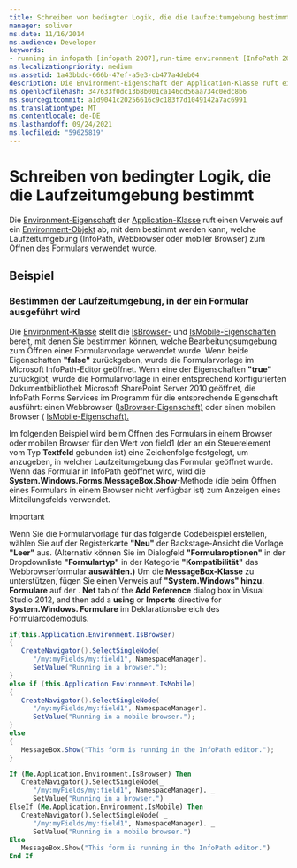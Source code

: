```yaml
---
title: Schreiben von bedingter Logik, die die Laufzeitumgebung bestimmt
manager: soliver
ms.date: 11/16/2014
ms.audience: Developer
keywords:
- running in infopath [infopath 2007],run-time environment [InfoPath 2007],running in browser [InfoPath 2007],InfoPath 2007, determining run-time environment
ms.localizationpriority: medium
ms.assetid: 1a43bbdc-666b-47ef-a5e3-cb477a4deb04
description: Die Environment-Eigenschaft der Application-Klasse ruft einen Verweis auf ein Environment-Objekt ab, mit dem bestimmt werden kann, welche Laufzeitumgebung (InfoPath, Webbrowser oder mobiler Browser) zum Öffnen des Formulars verwendet wurde.
ms.openlocfilehash: 347633f0dc13b8b001ca146cd56aa734c0edc8b6
ms.sourcegitcommit: a1d9041c20256616c9c183f7d1049142a7ac6991
ms.translationtype: MT
ms.contentlocale: de-DE
ms.lasthandoff: 09/24/2021
ms.locfileid: "59625819"
---
```

# <a name="write-conditional-logic-that-determines-the-run-time-environment"></a>Schreiben von bedingter Logik, die die Laufzeitumgebung bestimmt

Die [Environment-Eigenschaft](https://msdn.microsoft.com/library/Microsoft.Office.InfoPath.Application.Environment.aspx) der [Application-Klasse](https://msdn.microsoft.com/library/Microsoft.Office.InfoPath.Application.aspx) ruft einen Verweis auf ein [Environment-Objekt](https://msdn.microsoft.com/library/Microsoft.Office.InfoPath.Environment.aspx) ab, mit dem bestimmt werden kann, welche Laufzeitumgebung (InfoPath, Webbrowser oder mobiler Browser) zum Öffnen des Formulars verwendet wurde. 
  
## <a name="example"></a>Beispiel

### <a name="determining-which-runtime-environment-a-form-is-running-in"></a>Bestimmen der Laufzeitumgebung, in der ein Formular ausgeführt wird

Die [Environment-Klasse](https://msdn.microsoft.com/library/Microsoft.Office.InfoPath.Environment.aspx) stellt die [IsBrowser-](https://msdn.microsoft.com/library/Microsoft.Office.InfoPath.Environment.IsBrowser.aspx) und [IsMobile-Eigenschaften](https://msdn.microsoft.com/library/Microsoft.Office.InfoPath.Environment.IsMobile.aspx) bereit, mit denen Sie bestimmen können, welche Bearbeitungsumgebung zum Öffnen einer Formularvorlage verwendet wurde. Wenn beide Eigenschaften **"false"** zurückgeben, wurde die Formularvorlage im Microsoft InfoPath-Editor geöffnet. Wenn eine der Eigenschaften **"true"** zurückgibt, wurde die Formularvorlage in einer entsprechend konfigurierten Dokumentbibliothek Microsoft SharePoint Server 2010 geöffnet, die InfoPath Forms Services im Programm für die entsprechende Eigenschaft ausführt: einen Webbrowser ([IsBrowser-Eigenschaft)](https://msdn.microsoft.com/library/Microsoft.Office.InfoPath.Environment.IsBrowser.aspx) oder einen mobilen Browser ( [IsMobile-Eigenschaft).](https://msdn.microsoft.com/library/Microsoft.Office.InfoPath.Environment.IsMobile.aspx) 
  
Im folgenden Beispiel wird beim Öffnen des Formulars in einem Browser oder mobilen Browser für den Wert von field1 (der an ein Steuerelement vom Typ **Textfeld** gebunden ist) eine Zeichenfolge festgelegt, um anzugeben, in welcher Laufzeitumgebung das Formular geöffnet wurde. Wenn das Formular in InfoPath geöffnet wird, wird die **System.Windows.Forms.MessageBox.Show**-Methode (die beim Öffnen eines Formulars in einem Browser nicht verfügbar ist) zum Anzeigen eines Mitteilungsfelds verwendet. 
  
> [!IMPORTANT]
> Wenn Sie die Formularvorlage für das folgende Codebeispiel erstellen, wählen Sie auf der Registerkarte **"Neu"** der Backstage-Ansicht die Vorlage **"Leer"** aus. (Alternativ können Sie im Dialogfeld **"Formularoptionen"** in der Dropdownliste **"Formulartyp"** in der Kategorie **"Kompatibilität"** das Webbrowserformular **auswählen.)** Um die **MessageBox-Klasse** zu unterstützen, fügen Sie einen Verweis auf **"System.Windows" hinzu. Formulare** auf der . **Net** tab of the **Add Reference** dialog box in Visual Studio 2012, and then add a **using** or **Imports** directive for **System.Windows. Formulare** im Deklarationsbereich des Formularcodemoduls. 
  
```cs
if(this.Application.Environment.IsBrowser)
{
   CreateNavigator().SelectSingleNode(
      "/my:myFields/my:field1", NamespaceManager).
      SetValue("Running in a browser.");
}
else if (this.Application.Environment.IsMobile)
{
   CreateNavigator().SelectSingleNode(
      "/my:myFields/my:field1", NamespaceManager).
      SetValue("Running in a mobile browser.");
}
else
{
   MessageBox.Show("This form is running in the InfoPath editor.");
}
```

```vb
If (Me.Application.Environment.IsBrowser) Then
   CreateNavigator().SelectSingleNode(_
      "/my:myFields/my:field1", NamespaceManager). _
      SetValue("Running in a browser.")
ElseIf (Me.Application.Environment.IsMobile) Then
   CreateNavigator().SelectSingleNode( _
      "/my:myFields/my:field1", NamespaceManager). _
      SetValue("Running in a mobile browser.")
Else
   MessageBox.Show("This form is running in the InfoPath editor.")
End If
```


